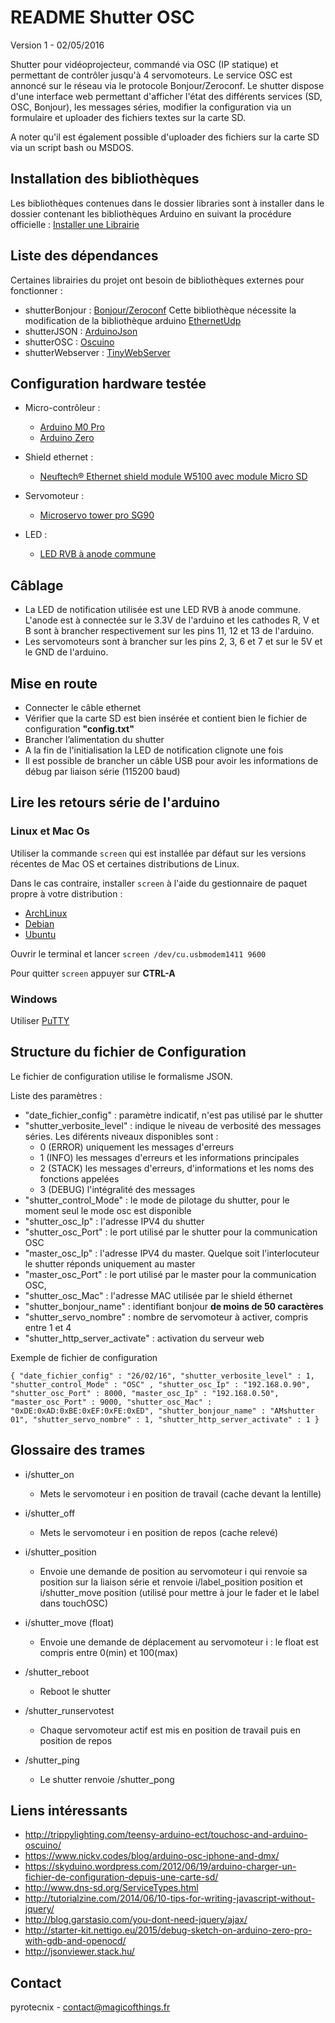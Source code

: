 # README Shutter OSC
Version 1 - 02/05/2016


Shutter pour vidéoprojecteur, commandé via OSC (IP statique) et permettant de contrôler jusqu'à 4 servomoteurs.
Le service OSC est annoncé sur le réseau via le protocole Bonjour/Zeroconf.
Le shutter dispose d'une interface web permettant d'afficher l'état des différents services (SD, OSC, Bonjour), les messages séries, modifier la configuration via un formulaire et uploader des fichiers textes sur la carte SD.

A noter qu'il est également possible d'uploader des fichiers sur la carte SD via un script bash ou MSDOS.
## Installation des bibliothèques

Les bibliothèques contenues dans le dossier libraries sont à installer dans le dossier contenant les bibliothèques Arduino en suivant la procédure officielle : [Installer une Librairie](https://www.arduino.cc/en/Guide/Libraries)

## Liste des dépendances

Certaines librairies du projet ont besoin de bibliothèques externes pour fonctionner :
* shutterBonjour : [Bonjour/Zeroconf](http://gkaindl.com/software/arduino-ethernet/bonjour) Cette bibliothèque nécessite la modification de la bibliothèque arduino [EthernetUdp](http://forum.arduino.cc/index.php?topic=234340.0)
* shutterJSON : [ArduinoJson](https://github.com/bblanchon/ArduinoJson/)
* shutterOSC : [Oscuino](https://github.com/CNMAT/OSC)
* shutterWebserver : [TinyWebServer](https://github.com/ovidiucp/TinyWebServer)

## Configuration hardware testée

* Micro-contrôleur :
	* [Arduino M0 Pro](http://www.arduino.org/products/boards/4-arduino-boards/arduino-m0-pro)
	* [Arduino Zero](http://www.arduino.cc/en/Main/ArduinoBoardZero)

* Shield ethernet :
	* [Neuftech® Ethernet shield module W5100 avec module Micro SD](http://www.amazon.fr/dp/B00PQA6G8O/ref=sr_ph?ie=UTF8&qid=1456398408&sr=1&keywords=neuftech)
* Servomoteur :
	* [Microservo tower pro SG90](http://boutique.semageek.com/fr/104-micro-servo-tower-pro-sg90.html)

* LED :
	* [LED RVB à anode commune](http://boutique.semageek.com/fr/62-led-rgb-transparente-5mm.html)

## Câblage ##
* La LED de notification utilisée est une LED RVB à anode commune. L'anode est à connectée sur le 3.3V de l'arduino et les cathodes R, V et B sont à brancher respectivement sur les pins 11, 12 et 13 de l'arduino.
* Les servomoteurs sont à brancher sur les pins 2, 3, 6 et 7 et sur le 5V et le GND de l'arduino.

## Mise en route ##

* Connecter le câble ethernet
* Vérifier que la carte SD est bien insérée et contient bien le fichier de configuration **"config.txt"**
* Brancher l’alimentation du shutter
* A la fin de l'initialisation la LED de notification clignote une fois
* Il est possible de brancher un câble USB pour avoir les informations de débug par liaison série (115200 baud)

## Lire les retours série de l'arduino ##

### Linux et Mac Os ###

Utiliser la commande `screen` qui est installée par défaut sur les versions récentes de Mac OS et certaines distributions de Linux.

Dans le cas contraire, installer `screen` à l'aide du gestionnaire de paquet propre à votre distribution :
* [ArchLinux](https://wiki.archlinux.org/index.php/GNU_Screen)
* [Debian](https://wiki.debian.org/fr/Screen)
* [Ubuntu](https://doc.ubuntu-fr.org/screen)

Ouvrir le terminal et lancer `screen /dev/cu.usbmodem1411 9600`

Pour quitter `screen` appuyer sur **CTRL-A**

### Windows ###

Utiliser [PuTTY](http://www.putty.org/)

## Structure du fichier de Configuration
Le fichier de configuration utilise le formalisme JSON.

Liste des paramètres :

* "date_fichier_config" : paramètre indicatif, n'est pas utilisé par le shutter
* "shutter_verbosite_level" : indique le niveau de verbosité des messages séries. Les diférents niveaux disponibles sont :
	* 0 (ERROR) uniquement les messages d'erreurs
	* 1 (INFO) les messages d'erreurs et les informations principales
	* 2 (STACK) les messages d'erreurs, d'informations et les noms des fonctions appelées
	* 3 (DEBUG) l'intégralité des messages
* "shutter_control_Mode" : le mode de pilotage du shutter, pour le moment seul le mode osc est disponible
* "shutter_osc_Ip" : l'adresse IPV4 du shutter
* "shutter_osc_Port" : le port utilisé par le shutter pour la communication OSC
* "master_osc_Ip" : l'adresse IPV4 du master. Quelque soit l'interlocuteur le shutter réponds uniquement au master
* "master_osc_Port" : le port utilisé par le master pour la communication OSC,
* "shutter_osc_Mac" : l'adresse MAC utilisée par le shield éthernet
* "shutter_bonjour_name" : identifiant bonjour **de moins de 50 caractères**
* "shutter_servo_nombre" : nombre de servomoteur à activer, compris entre 1 et 4
* "shutter_http_server_activate" : activation du serveur web

Exemple de fichier de configuration

`{
	"date_fichier_config" : "26/02/16",
	"shutter_verbosite_level" : 1,
	"shutter_control_Mode" : "OSC" ,
	"shutter_osc_Ip" : "192.168.0.90",
	"shutter_osc_Port" : 8000,
	"master_osc_Ip" : "192.168.0.50",
	"master_osc_Port" : 9000,
	"shutter_osc_Mac" : "0xDE:0xAD:0xBE:0xEF:0xFE:0xED",
	"shutter_bonjour_name" : "AMshutter 01",
	"shutter_servo_nombre" : 1,
	"shutter_http_server_activate" : 1
}
`
## Glossaire des trames ##

* i/shutter_on
	* Mets le servomoteur i en position de travail (cache devant la lentille)
* i/shutter_off
	* Mets le servomoteur i en position de repos (cache relevé)

* i/shutter_position
	* Envoie une demande de position au servomoteur i qui renvoie sa position sur la liaison série et renvoie i/label_position position et i/shutter_move position (utilisé pour mettre à jour le fader et le label dans touchOSC)

* i/shutter_move (float)
	* Envoie une demande de déplacement au servomoteur i : le float est compris entre 0(min) et 100(max)

* /shutter_reboot
	* Reboot le shutter

* /shutter_runservotest
	* Chaque servomoteur actif est mis en position de travail puis en position de repos

* /shutter_ping
	* Le shutter renvoie /shutter_pong


## Liens intéressants

* http://trippylighting.com/teensy-arduino-ect/touchosc-and-arduino-oscuino/
* https://www.nickv.codes/blog/arduino-osc-iphone-and-dmx/
* https://skyduino.wordpress.com/2012/06/19/arduino-charger-un-fichier-de-configuration-depuis-une-carte-sd/
* http://www.dns-sd.org/ServiceTypes.html
* http://tutorialzine.com/2014/06/10-tips-for-writing-javascript-without-jquery/
* http://blog.garstasio.com/you-dont-need-jquery/ajax/
* http://starter-kit.nettigo.eu/2015/debug-sketch-on-arduino-zero-pro-with-gdb-and-openocd/
* http://jsonviewer.stack.hu/

## Contact

pyrotecnix - contact@magicofthings.fr
